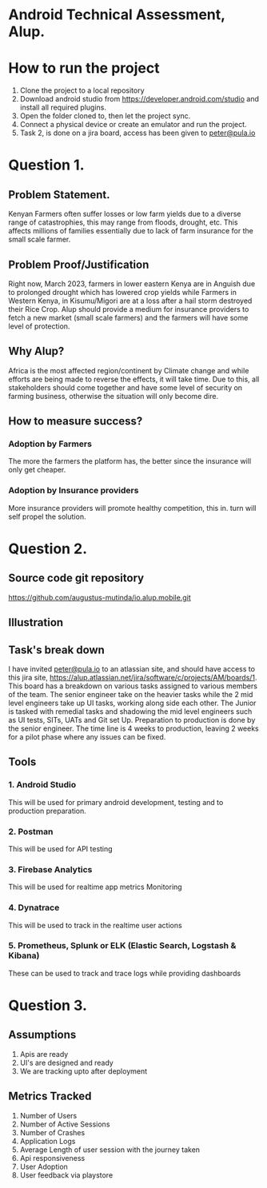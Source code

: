 
# Android Technical Assessment, Alup.
# How to run the project
1. Clone the project to a local repository
2. Download android studio from https://developer.android.com/studio and install all required plugins.
3. Open the folder cloned to, then let the project sync.
4. Connect a physical device or create an emulator and run the project.
5. Task 2, is done on a jira board, access has been given to peter@pula.io
# Question 1.
## Problem Statement.
Kenyan Farmers often suffer losses or low farm yields due to a diverse range of catastrophies, this may range from floods, drought, etc. This affects millions of families essentially due to lack of farm insurance for the small scale farmer.
## Problem Proof/Justification
Right now, March 2023, farmers in lower eastern Kenya are in Anguish due to prolonged drought which has lowered crop yields while Farmers in Western Kenya, in Kisumu/Migori are at a loss after a hail storm destroyed their Rice Crop. Alup should provide a medium for insurance providers to fetch a new market (small scale farmers) and the farmers will have some level of protection.
## Why Alup?
Africa is the most affected region/continent by Climate change and while efforts are being made to reverse the effects, it will take time.
Due to this, all stakeholders should come together and have some level of security on farming business, otherwise the situation will only become dire.
## How to measure success?
### Adoption by Farmers
The more the farmers the platform has, the better since the insurance will only get cheaper.
### Adoption by Insurance providers
More insurance providers will promote healthy competition, this in. turn will self propel the solution.
# Question 2.
## Source code git repository
https://github.com/augustus-mutinda/io.alup.mobile.git
## Illustration
## Task's break down
I have invited peter@pula.io to an atlassian site, and should have access to this jira site, https://alup.atlassian.net/jira/software/c/projects/AM/boards/1. This board has a breakdown on various tasks assigned to various members of the team. The senior engineer take on the heavier tasks while the 2 mid level engineers take up UI tasks, working along side each other. The Junior is tasked with remedial tasks and shadowing the mid level engineers such as UI tests, SITs, UATs and Git set Up.
Preparation to production is done by the senior engineer. The time line is 4 weeks to production, leaving 2 weeks for a pilot phase where any issues can be fixed.
## Tools
### 1. Android Studio
This will be used for primary android development, testing and to production preparation.
### 2. Postman
This will be used for API testing
### 3. Firebase Analytics
This will be used for realtime app metrics Monitoring
### 4. Dynatrace
This will be used to track in the realtime user actions
### 5. Prometheus, Splunk or ELK (Elastic Search, Logstash & Kibana)
These can be used to track and trace logs while providing dashboards
# Question 3.
## Assumptions
1. Apis are ready
2. UI's are designed and ready
3. We are tracking upto after deployment
## Metrics Tracked
1. Number of Users
2. Number of Active Sessions
3. Number of Crashes
4. Application Logs
5. Average Length of user session with the journey taken
6. Api responsiveness
7. User Adoption
8. User feedback via playstore


